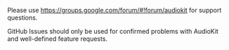 Please use https://groups.google.com/forum/#!forum/audiokit for support questions.

GitHub Issues should only be used for confirmed problems with AudioKit and well-defined feature requests.